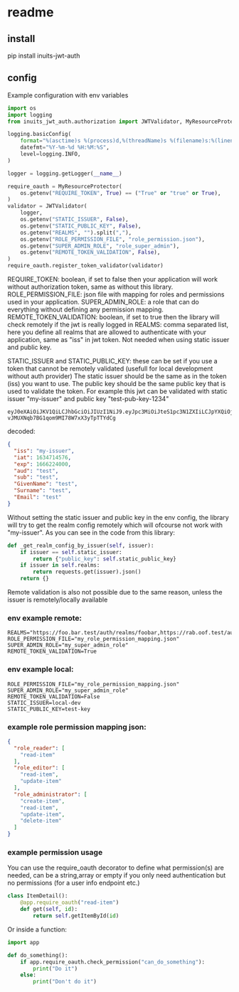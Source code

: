 # readme

## install
pip install inuits-jwt-auth
## config
Example configuration with env variables
```python
import os
import logging
from inuits_jwt_auth.authorization import JWTValidator, MyResourceProtector

logging.basicConfig(
    format="%(asctime)s %(process)d,%(threadName)s %(filename)s:%(lineno)d [%(levelname)s] %(message)s",
    datefmt="%Y-%m-%d %H:%M:%S",
    level=logging.INFO,
)

logger = logging.getLogger(__name__)

require_oauth = MyResourceProtector(
    os.getenv("REQUIRE_TOKEN", True) == ("True" or "true" or True),
)
validator = JWTValidator(
    logger,
    os.getenv("STATIC_ISSUER", False),
    os.getenv("STATIC_PUBLIC_KEY", False),
    os.getenv("REALMS", "").split(","),
    os.getenv("ROLE_PERMISSION_FILE", "role_permission.json"),
    os.getenv("SUPER_ADMIN_ROLE", "role_super_admin"),
    os.getenv("REMOTE_TOKEN_VALIDATION", False),
)
require_oauth.register_token_validator(validator)
```
REQUIRE_TOKEN: boolean, if set to false then your application will work without authorization token, same as without this library.
ROLE_PERMISSION_FILE: json file with mapping for roles and permissions used in your application.
SUPER_ADMIN_ROLE: a role that can do everything without defining any permission mapping.
REMOTE_TOKEN_VALIDATION: boolean, if set to true then the library will check remotely if the jwt is really logged in
REALMS: comma separated list, here you define all realms that are allowed to authenticate with your application, same as "iss" in jwt token. Not needed when using static issuer and public key.

STATIC_ISSUER and STATIC_PUBLIC_KEY: these can be set if you use a token that cannot be remotely validated (usefull for local development without auth provider)
The static issuer should be the same as in the token (iss) you want to use.
The public key should be the same public key that is used to validate the token.
For example this jwt can be validated with static issuer "my-issuer" and public key "test-pub-key-1234"
```
eyJ0eXAiOiJKV1QiLCJhbGciOiJIUzI1NiJ9.eyJpc3MiOiJteS1pc3N1ZXIiLCJpYXQiOjE2MzQ3MTQ1NzYsImV4cCI6MTY2NjIyNDAwMCwiYXVkIjoidGVzdCIsInN1YiI6InRlc3QiLCJHaXZlbk5hbWUiOiJ0ZXN0IiwiU3VybmFtZSI6InRlc3QiLCJFbWFpbCI6InRlc3QifQ.XX0OrQDh-vJMUXNqb7BG1qom9MI78W7xX3yTpTTYdCg
```
decoded:
```json
{
  "iss": "my-issuer",
  "iat": 1634714576,
  "exp": 1666224000,
  "aud": "test",
  "sub": "test",
  "GivenName": "test",
  "Surname": "test",
  "Email": "test"
}
```
Without setting the static issuer and public key in the env config, the library will try to get the realm config remotely which will ofcourse not work with "my-issuer".
As you can see in the code from this library:
```python
def _get_realm_config_by_issuer(self, issuer):
    if issuer == self.static_issuer:
        return {"public_key": self.static_public_key}
    if issuer in self.realms:
        return requests.get(issuer).json()
    return {}
```
Remote validation is also not possible due to the same reason, unless the issuer is remotely/locally available


### env example remote:
```dotenv
REALMS="https://foo.bar.test/auth/realms/foobar,https://rab.oof.test/auth/realms/raboof"
ROLE_PERMISSION_FILE="my_role_permission_mapping.json"
SUPER_ADMIN_ROLE="my_super_admin_role"
REMOTE_TOKEN_VALIDATION=True

```

### env example local:
```dotenv
ROLE_PERMISSION_FILE="my_role_permission_mapping.json"
SUPER_ADMIN_ROLE="my_super_admin_role"
REMOTE_TOKEN_VALIDATION=False
STATIC_ISSUER=local-dev
STATIC_PUBLIC_KEY=test-key
```

### example role permission mapping json:
```json
{
  "role_reader": [
    "read-item"
  ],
  "role_editor": [
    "read-item", 
    "update-item"
  ],
  "role_administrator": [
    "create-item",
    "read-item", 
    "update-item",
    "delete-item"
  ]
}
```
### example permission usage
You can use the require_oauth decorator to define what permission(s) are needed, can be a string,array or empty if you only need authentication but no permissions (for a user info endpoint etc.)
```python
class ItemDetail():
    @app.require_oauth("read-item")
    def get(self, id):
        return self.getItemById(id)
```
Or inside a function:

```python
import app

def do_something():
    if app.require_oauth.check_permission("can_do_something"):
        print("Do it")
    else:
        print("Don't do it")
```



